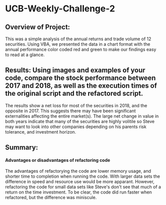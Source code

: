 # UCB-Weekly-Challenge-2

## Overview of Project:

This was a simple analysis of the annual returns and trade volume of 12 securities. Using VBA, we presented the data in a chart format with the annual performance color coded red and green to make our findings easy to read at a glance.

## Results: Using images and examples of your code, compare the stock performance between 2017 and 2018, as well as the execution times of the original script and the refactored script.

The results show a net loss for most of the securities in 2018, and the opposite in 2017. This suggests there may have been significant externalities affecting the entire market(s). The large net change in value in both years indicate that many of the securities are highly volitile so Steve may want to look into other companies depending on his parents risk tolerance, and investment horizon.

## Summary:

#### Advantages or disadvantages of refactoring code

The advantages of refactorying the code are lower memory usage, and shorter time to completion when running the code. With larger data sets the difference in speed and resource use would be more apparant. However, refactoring the code for small data sets like Steve's don't see that much of a return on the time investment. To be clear, the code did run faster when refactored, but the difference was miniscule.
